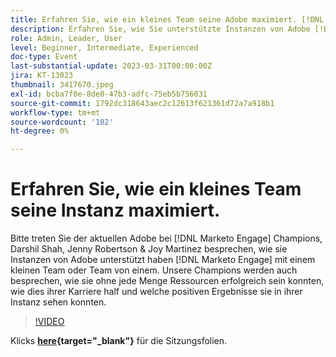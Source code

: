 ```yaml
---
title: Erfahren Sie, wie ein kleines Team seine Adobe maximiert. [!DNL Marketo Engage] instance
description: Erfahren Sie, wie Sie unterstützte Instanzen von Adobe [!DNL Marketo Engage] mit einem kleinen Team oder Team von einem.
role: Admin, Leader, User
level: Beginner, Intermediate, Experienced
doc-type: Event
last-substantial-update: 2023-03-31T00:00:00Z
jira: KT-13023
thumbnail: 3417670.jpeg
exl-id: bcba7f0e-8de0-47b3-adfc-75eb5b756031
source-git-commit: 1792dc318643aec2c12613f621361d72a7a918b1
workflow-type: tm+mt
source-wordcount: '102'
ht-degree: 0%

---
```


# Erfahren Sie, wie ein kleines Team seine Instanz maximiert.

Bitte treten Sie der aktuellen Adobe bei [!DNL Marketo Engage] Champions, Darshil Shah, Jenny Robertson &amp; Joy Martinez besprechen, wie sie Instanzen von Adobe unterstützt haben [!DNL Marketo Engage] mit einem kleinen Team oder Team von einem. Unsere Champions werden auch besprechen, wie sie ohne jede Menge Ressourcen erfolgreich sein konnten, wie dies ihrer Karriere half und welche positiven Ergebnisse sie in ihrer Instanz sehen konnten.

>[!VIDEO](https://video.tv.adobe.com/v/3417670/?quality=12&learn=on)

Klicks **[here](assets/small-team-instance.pdf){target="_blank"}** für die Sitzungsfolien.
